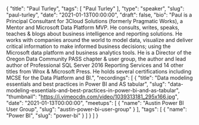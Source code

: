 {
  "title": "Paul Turley",
  "tags": [
    "Paul Turley"
  ],
  "type": "speaker",
  "slug": "paul-turley",
  "date": "2021-01-13T00:00:00",
  "draft": false,
  "bio": "Paul is a Principal Consultant for 3Cloud Solutions (formerly Pragmatic Works), a Mentor and Microsoft Data Platform MVP. He consults, writes, speaks, teaches & blogs about business intelligence and reporting solutions. He works with companies around the world to model data, visualize and deliver critical information to make informed business decisions; using the Microsoft data platform and business analytics tools. He is a Director of the Oregon Data Community PASS chapter & user group, the author and lead author of Professional SQL Server 2016 Reporting Services and 14 other titles from Wrox & Microsoft Press. He holds several certifications including MCSE for the Data Platform and BI.",
  "recordings": [
    {
      "title": "Data modeling essentials and best practices in Power BI and AS tabular",
      "slug": "data-modeling-essentials-and-best-practices-in-power-bi-and-as-tabular",
      "thumbnail": "https://i.vimeocdn.com/video/1039313181_295x166.jpg",
      "date": "2021-01-13T00:00:00",
      "meetups": [
        {
          "name": "Austin Power BI User Group",
          "slug": "austin-power-bi-user-group"
        }
      ],
      "tags": [
        {
          "name": "Power BI",
          "slug": "power-bi"
        }
      ]
    }
  ]
}